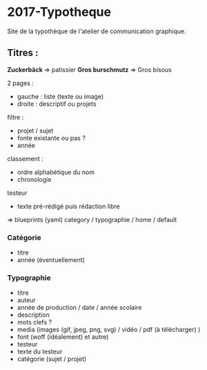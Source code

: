 # 2017-Typotheque
Site de la typothèque de l'atelier de communication graphique.

## Titres :

**Zuckerbäck** => patissier
**Gros burschmutz** => Gros bisous 


2 pages :
- gauche : liste (texte ou image)
- droite : descriptif ou projets

filtre :
- projet / sujet
- fonte existante ou pas ? 
- année

classement :
- ordre alphabétique du nom
- chronologie

testeur
- texte pré-rédigé puis rédaction libre

=> blueprints (yaml)
category / typographie / home / default

### Catégorie

- titre
- année (éventuellement)

### Typographie

- titre
- auteur
- année de production / date / année scolaire
- description
- mots clefs ?
- media (images (gif, jpeg, png, svg) / vidéo / pdf (à télécharger) )
- font (woff (idéalement) et autre)
- testeur
- texte du testeur
- catégorie (sujet / projet)
